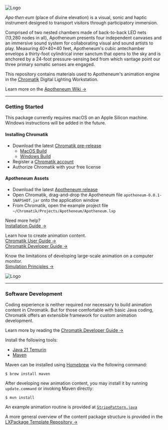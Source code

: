 ![Logo](media/Apotheneum-banner.jpg)

_Apo·then·eum_ (place of divine elevation) is a visual, sonic and haptic instrument designed to transport visitors through participatory immersion.

Comprised of two nested chambers made of back-to-back LED nets (13,280 nodes in all), Apotheneum presents four independent canvases and an immersive sound system for collaborating visual and sound artists to play. Measuring 40&times;40&times;40 feet, Apotheneum's cubic antechamber envelops a thirty-foot cylindrical inner sanctum that opens to the sky and is anchored by a 24-foot pressure-sensing bed from which vantage point our three primary somatic senses are engaged.

This repository contains materials used to Apotheneum's animation engine in the [Chromatik](https://chromatik.co/) Digital Lighting Workstation.

Learn more on the [Apotheneum Wiki &rarr;](https://github.com/Apotheneum/Apotheneum/wiki)

---

### Getting Started

This package currently requires macOS on an Apple Silicon machine. Windows instructions will be added in the future.

#### Installing Chromatik



* Download the latest [Chromatik pre-release](https://github.com/heronarts/Chromatik/releases/tag/1.1.1-SNAPSHOT-2025-05-27)
  * [MacOS Build](https://github.com/heronarts/Chromatik/releases/download/1.1.1-SNAPSHOT-2025-05-27/Chromatik-1.1.1-SNAPSHOT-MacOS-Apple-Silicon.zip)
  * [Windows Build](https://github.com/heronarts/Chromatik/releases/download/1.1.1-SNAPSHOT-2025-05-27/Chromatik-1.1.1-SNAPSHOT-Win64-Installer.msi)
* Register a [Chromatik account](https://chromatik.co/login)
* Authorize Chromatik with your free license

#### Apotheneum Assets

* Download the latest [Apotheneum release](https://github.com/Apotheneum/Apotheneum/releases/download/2025.05.27/apotheneum-0.0.1-SNAPSHOT.jar)
* Open Chromatik, drag-and-drop the Apotheneum file `apotheneum-0.0.1-SNAPSHOT.jar` onto the application window
* From Chromatik, open the example project file `~/Chromatik/Projects/Apotheneum/Apotheneum.lxp`

Need more help?<br />
[Installation Guide &rarr;](https://github.com/Apotheneum/Apotheneum/wiki/Installation-Guide)

Learn how to create animation content.<br />
[Chromatik User Guide &rarr;](https://chromatik.co/guide/)<br />
[Chromatik Developer Guide &rarr;](https://chromatik.co/develop/)

Know the limitations of developing large-scale animation on a computer monitor.<br />
[Simulation Principles &rarr;](https://github.com/Apotheneum/Apotheneum/wiki/Simulation-Principles)

![Logo](media/Apotheneum-screenshot.jpg)

---

### Software Development

Coding experience is neither required nor necessary to build animation content in Chromatik. But for those comfortable with basic Java coding, Chromatik offers an extensible framework for custom animation development.

Learn more by reading the [Chromatik Developer Guide &rarr;](https://chromatik.co/develop/)

Install the following tools:

* [Java 21 Temurin](https://adoptium.net/)
* [Maven](https://maven.apache.org/)

Maven can be installed using [Homebrew](https://brew.sh/) via the following command:

```
$ brew install maven
````

After developing new animation content, you may install it by running `update.command` or invoking Maven directly:

```
$ mvn install
````

An example animation routine is provided at [`StripePattern.java`](src/main/java/apotheneum/examples/StripePattern.java)

A more general overview of the content package structure is provided in the [LXPackage Template Repository &rarr;](https://github.com/heronarts/LXPackage)
